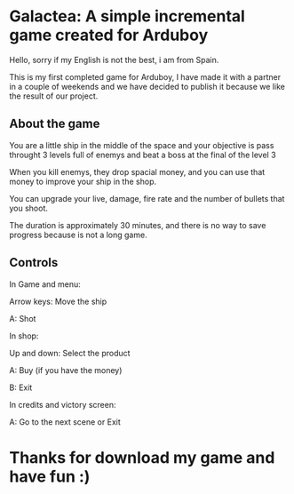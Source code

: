 # Galactea: A simple incremental game created for Arduboy
Hello, sorry if my English is not the best, i am from Spain.

This is my first completed game for Arduboy, I have made it with a partner in a couple of weekends and we have decided to publish it because we like the result of our project.

## About the game
You are a little ship in the middle of the space and your objective is pass throught 3 levels full of enemys and beat a boss at the final of the level 3

When you kill enemys, they drop spacial money, and you can use that money to improve your ship in the shop.

You can upgrade your live, damage, fire rate and the number of bullets that you shoot.

The duration is approximately 30 minutes, and there is no way to save progress because is not a long game.

## Controls
In Game and menu: 

  Arrow keys: Move the ship 
  
  A: Shot
  
In shop:

  Up and down: Select the product
  
  A: Buy (if you have the money)
  
  B: Exit
  
In credits and victory screen:

  A: Go to the next scene or Exit
  
# Thanks for download my game and have fun :)
